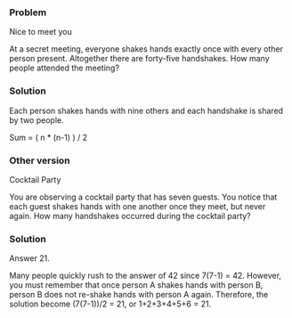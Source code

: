 ### Problem 

Nice to meet you

At a secret meeting, everyone shakes hands exactly once with every other person present. Altogether there are forty-five handshakes. How many people attended the meeting?

### Solution 

Each person shakes hands with nine others and each handshake is shared by two people.

Sum = ( n * (n-1) ) / 2

### Other version

Cocktail Party 

You are observing a cocktail party that has seven guests. You notice that each guest shakes hands with one another once they meet, but never again. How many handshakes occurred during the cocktail party?

### Solution 

Answer 21. 

Many people quickly rush to the answer of 42 since 7(7-1) = 42. However, you must remember that once person A shakes hands with person B, person B does not re-shake hands with person A again. Therefore, the solution become (7(7-1))/2 = 21, or 1+2+3+4+5+6 = 21.


